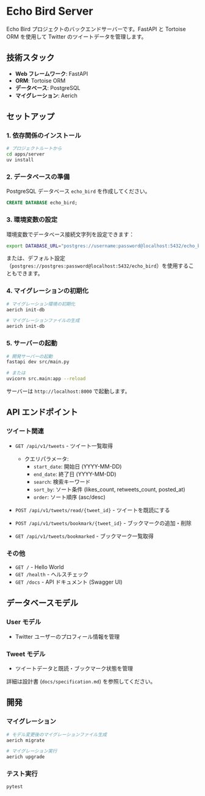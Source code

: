 # Echo Bird Server

Echo Bird プロジェクトのバックエンドサーバーです。FastAPI と Tortoise ORM を使用して Twitter のツイートデータを管理します。

## 技術スタック

- **Web フレームワーク**: FastAPI
- **ORM**: Tortoise ORM
- **データベース**: PostgreSQL
- **マイグレーション**: Aerich

## セットアップ

### 1. 依存関係のインストール

```bash
# プロジェクトルートから
cd apps/server
uv install
```

### 2. データベースの準備

PostgreSQL データベース `echo_bird` を作成してください。

```sql
CREATE DATABASE echo_bird;
```

### 3. 環境変数の設定

環境変数でデータベース接続文字列を設定できます：

```bash
export DATABASE_URL="postgres://username:password@localhost:5432/echo_bird"
```

または、デフォルト設定（`postgres://postgres:password@localhost:5432/echo_bird`）を使用することもできます。

### 4. マイグレーションの初期化

```bash
# マイグレーション環境の初期化
aerich init-db

# マイグレーションファイルの生成
aerich init-db
```

### 5. サーバーの起動

```bash
# 開発サーバーの起動
fastapi dev src/main.py

# または
uvicorn src.main:app --reload
```

サーバーは `http://localhost:8000` で起動します。

## API エンドポイント

### ツイート関連

- `GET /api/v1/tweets` - ツイート一覧取得

  - クエリパラメータ:
    - `start_date`: 開始日 (YYYY-MM-DD)
    - `end_date`: 終了日 (YYYY-MM-DD)
    - `search`: 検索キーワード
    - `sort_by`: ソート条件 (likes_count, retweets_count, posted_at)
    - `order`: ソート順序 (asc/desc)

- `POST /api/v1/tweets/read/{tweet_id}` - ツイートを既読にする
- `POST /api/v1/tweets/bookmark/{tweet_id}` - ブックマークの追加・削除
- `GET /api/v1/tweets/bookmarked` - ブックマーク一覧取得

### その他

- `GET /` - Hello World
- `GET /health` - ヘルスチェック
- `GET /docs` - API ドキュメント (Swagger UI)

## データベースモデル

### User モデル

- Twitter ユーザーのプロフィール情報を管理

### Tweet モデル

- ツイートデータと既読・ブックマーク状態を管理

詳細は設計書 (`docs/specification.md`) を参照してください。

## 開発

### マイグレーション

```bash
# モデル変更後のマイグレーションファイル生成
aerich migrate

# マイグレーション実行
aerich upgrade
```

### テスト実行

```bash
pytest
```

